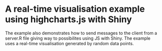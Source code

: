 # A real-time visualisation example using highcharts.js with Shiny

The example also demonstrates how to send messages to the client from a server.R file giving way to possibilites using JS with Shiny. The example uses a real-time visualisation generated by random data points.
